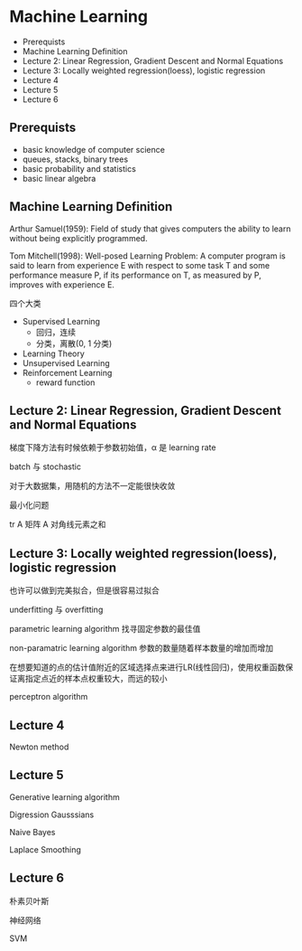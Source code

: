 # Machine Learning

<!-- MarkdownTOC -->

- Prerequists
- Machine Learning Definition
- Lecture 2: Linear Regression, Gradient Descent and Normal Equations
- Lecture 3: Locally weighted regression(loess), logistic regression
- Lecture 4
- Lecture 5
- Lecture 6

<!-- /MarkdownTOC -->


## Prerequists

+ basic knowledge of computer science
+ queues, stacks, binary trees
+ basic probability and statistics
+ basic linear algebra

## Machine Learning Definition

Arthur Samuel(1959): Field of study that gives computers the ability to learn without being explicitly programmed.

Tom Mitchell(1998): Well-posed Learning Problem: A computer program is said to learn from experience E with respect to some task T and some performance measure P, if its performance on T, as measured by P, improves with experience E.

四个大类

+ Supervised Learning
    + 回归，连续
    + 分类，离散(0, 1 分类)
+ Learning Theory
+ Unsupervised Learning
+ Reinforcement Learning
    + reward function

## Lecture 2: Linear Regression, Gradient Descent and Normal Equations

梯度下降方法有时候依赖于参数初始值，α 是 learning rate

batch 与 stochastic

对于大数据集，用随机的方法不一定能很快收敛

最小化问题

tr A 矩阵 A 对角线元素之和

## Lecture 3: Locally weighted regression(loess), logistic regression

也许可以做到完美拟合，但是很容易过拟合

underfitting 与 overfitting

parametric learning algorithm 找寻固定参数的最佳值

non-paramatric learning algorithm 参数的数量随着样本数量的增加而增加

在想要知道的点的估计值附近的区域选择点来进行LR(线性回归)，使用权重函数保证离指定点近的样本点权重较大，而远的较小

perceptron algorithm

## Lecture 4

Newton method

## Lecture 5

Generative learning algorithm

Digression Gausssians

Naive Bayes

Laplace Smoothing

## Lecture 6

朴素贝叶斯

神经网络

SVM
